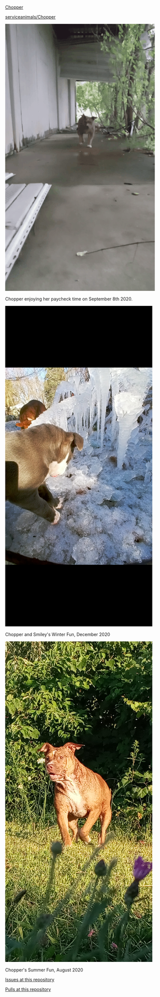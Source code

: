 <link rel="prerender" href="https://github.com/serviceanimals/Chopper">

[Chopper](https://serviceanimals.github.io/Chopper/)

[serviceanimals/Chopper](https://github.com/serviceanimals/Chopper/)

[![imgs/gifs/20200908.gif](https://github.com/serviceanimals/Chopper/raw/master/imgs/gifs/20200908.gif)](https://github.com/serviceanimals/Chopper/raw/master/imgs/gifs/20200908.gif)

Chopper enjoying her paycheck time on September 8th 2020.

[![imgs/Screenshot_20201202-111349.png](https://github.com/serviceanimals/Chopper/raw/master/imgs/Screenshot_20201202-111349.png)](https://github.com/serviceanimals/Chopper/raw/master/imgs/Screenshot_20201202-111349.png)

Chopper and Smiley's Winter Fun, December 2020 

[![imgs/Screenshot_20200807-204420.png](https://github.com/serviceanimals/Chopper/raw/master/imgs/Screenshot_20200807-204420.png)](https://github.com/serviceanimals/Chopper/raw/master/imgs/Screenshot_20200807-204420.png)

Chopper's Summer Fun, August 2020 

[Issues at this repository](https://github.com/serviceanimals/Chopper/issues)

[Pulls at this repository](https://github.com/serviceanimals/Chopper/pulls)

<!-- Chopper README.md EF -->
